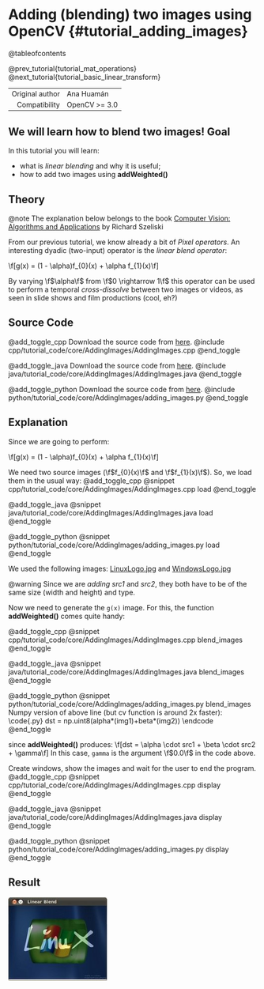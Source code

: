 Adding (blending) two images using OpenCV {#tutorial_adding_images}
=========================================

@tableofcontents

@prev_tutorial{tutorial_mat_operations}
@next_tutorial{tutorial_basic_linear_transform}

|    |    |
| -: | :- |
| Original author | Ana Huamán |
| Compatibility | OpenCV >= 3.0 |

We will learn how to blend two images!
Goal
----

In this tutorial you will learn:

-   what is *linear blending* and why it is useful;
-   how to add two images using **addWeighted()**

Theory
------

@note
   The explanation below belongs to the book [Computer Vision: Algorithms and
    Applications](http://szeliski.org/Book/) by Richard Szeliski

From our previous tutorial, we know already a bit of *Pixel operators*. An interesting dyadic
(two-input) operator is the *linear blend operator*:

\f[g(x) = (1 - \alpha)f_{0}(x) + \alpha f_{1}(x)\f]

By varying \f$\alpha\f$ from \f$0 \rightarrow 1\f$ this operator can be used to perform a temporal
*cross-dissolve* between two images or videos, as seen in slide shows and film productions (cool,
eh?)

Source Code
-----------

@add_toggle_cpp
Download the source code from
[here](https://raw.githubusercontent.com/opencv/opencv/5.x/samples/cpp/tutorial_code/core/AddingImages/AddingImages.cpp).
@include cpp/tutorial_code/core/AddingImages/AddingImages.cpp
@end_toggle

@add_toggle_java
Download the source code from
[here](https://raw.githubusercontent.com/opencv/opencv/5.x/samples/java/tutorial_code/core/AddingImages/AddingImages.java).
@include java/tutorial_code/core/AddingImages/AddingImages.java
@end_toggle

@add_toggle_python
Download the source code from
[here](https://raw.githubusercontent.com/opencv/opencv/5.x/samples/python/tutorial_code/core/AddingImages/adding_images.py).
@include python/tutorial_code/core/AddingImages/adding_images.py
@end_toggle

Explanation
-----------

Since we are going to perform:

\f[g(x) = (1 - \alpha)f_{0}(x) + \alpha f_{1}(x)\f]

We need two source images (\f$f_{0}(x)\f$ and \f$f_{1}(x)\f$). So, we load them in the usual way:
@add_toggle_cpp
@snippet cpp/tutorial_code/core/AddingImages/AddingImages.cpp load
@end_toggle

@add_toggle_java
@snippet java/tutorial_code/core/AddingImages/AddingImages.java load
@end_toggle

@add_toggle_python
@snippet python/tutorial_code/core/AddingImages/adding_images.py load
@end_toggle

We used the following images: [LinuxLogo.jpg](https://raw.githubusercontent.com/opencv/opencv/5.x/samples/data/LinuxLogo.jpg) and [WindowsLogo.jpg](https://raw.githubusercontent.com/opencv/opencv/5.x/samples/data/WindowsLogo.jpg)

@warning Since we are *adding* *src1* and *src2*, they both have to be of the same size
(width and height) and type.

Now we need to generate the `g(x)` image. For this, the function **addWeighted()** comes quite handy:

@add_toggle_cpp
@snippet cpp/tutorial_code/core/AddingImages/AddingImages.cpp blend_images
@end_toggle

@add_toggle_java
@snippet java/tutorial_code/core/AddingImages/AddingImages.java blend_images
@end_toggle

@add_toggle_python
@snippet python/tutorial_code/core/AddingImages/adding_images.py blend_images
Numpy version of above line (but cv function is around 2x faster):
\code{.py}
    dst = np.uint8(alpha*(img1)+beta*(img2))
\endcode
@end_toggle

since **addWeighted()**  produces:
\f[dst = \alpha \cdot src1 + \beta \cdot src2 + \gamma\f]
In this case, `gamma` is the argument \f$0.0\f$ in the code above.

Create windows, show the images and wait for the user to end the program.
@add_toggle_cpp
@snippet cpp/tutorial_code/core/AddingImages/AddingImages.cpp display
@end_toggle

@add_toggle_java
@snippet java/tutorial_code/core/AddingImages/AddingImages.java display
@end_toggle

@add_toggle_python
@snippet python/tutorial_code/core/AddingImages/adding_images.py display
@end_toggle

Result
------

![](images/Adding_Images_Tutorial_Result_Big.jpg)
